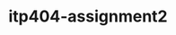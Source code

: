 # itp404-assignment2

<script>
string.pluralize('baby'); // returns babies
string.pluralize('cat'); // returns cats

var oojsBook = new Book({ title: 'Object Oriented JavaScript', quantity: 2, price: 10 });
console.log(oojsBook.title); // Object Oriented JavaScript
console.log(oojsBook.quantity); // 2
console.log(oojsBook.price); // 10
console.log(oojsBook.getSubtotal()); // 20

var book1 = new Book({ title: 'Object Oriented JavaScript', quantity: 1, price: 10 });
var book2 = new Book({ title: 'JavaScript Web Applications', quantity: 2, price: 15 });
var book3 = new Book({ title: 'PHP Object Oriented Solutions', quantity: 1, price: 20 });
var book4 = new Book({ title: 'Head First Java', quantity: 5, price: 20 });

var cart = new ShoppingCart([book1, book2]);
cart.add(book3);
cart.add(book4);
var subtotal = cart.getTotal();
console.log(subtotal); // 160

var numbers = [1, 2, 3, 4, 5];
var numbersDoubled = numbers.map2(function(number) {
  return number * 2;
});
console.log(numbersDoubled); // should equal [2, 4, 6, 8, 10]

</script>

</script>
